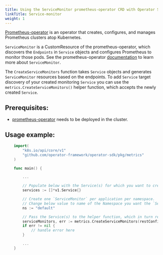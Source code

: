 ```yaml
---
title: Using the ServiceMonitor prometheus-operator CRD with Operator SDK
linkTitle: Service-monitor
weight: 1
---
```


[Prometheus-operator][prom-operator] is an operator that creates, configures, and manages Prometheus clusters atop Kubernetes.

`ServiceMonitor` is a CustomResource of the prometheus-operator, which discovers the `Endpoints` in `Service` objects and configures Prometheus to monitor those pods. See the prometheus-operator [documentation][service-monitor] to learn more about `ServiceMonitor`.

The `CreateServiceMonitors` function takes `Service` objects and generates `ServiceMonitor` resources based on the endpoints. To add `Service` target discovery of your created monitoring `Service` you can use the `metrics.CreateServiceMonitors()` helper function, which accepts the newly created `Service`.

## Prerequisites:

- [prometheus-operator][prom-quickstart] needs to be deployed in the cluster.

## Usage example:

```go
    import(
        "k8s.io/api/core/v1"
        "github.com/operator-framework/operator-sdk/pkg/metrics"
    )

    func main() {

        ...

        // Populate below with the Service(s) for which you want to create ServiceMonitors.
        services := []*v1.Service{}

        // Create one `ServiceMonitor` per application per namespace.
        // Change below value to name of the Namespace you want the `ServiceMonitor` to be created in.
        ns := "default"

        // Pass the Service(s) to the helper function, which in turn returns the array of `ServiceMonitor` objects.
        serviceMonitors, err := metrics.CreateServiceMonitors(restConfig, ns, services)
        if err != nil {
            // handle error here
        }

        ...
    }
```

[prom-operator]: https://github.com/coreos/prometheus-operator
[service-monitor]: https://github.com/coreos/prometheus-operator/blob/7a25bf6b6bb2347dacb235659b73bc210117acc7/Documentation/design.md#servicemonitor
[prom-quickstart]: https://github.com/coreos/prometheus-operator/tree/master/contrib/kube-prometheus#quickstart
